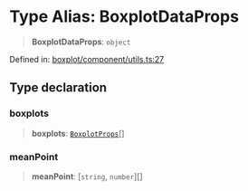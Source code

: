 # Type Alias: BoxplotDataProps

> **BoxplotDataProps**: `object`

Defined in: [boxplot/component/utils.ts:27](https://github.com/GeoDaCenter/openassistant/blob/fd29806c870b11792765637bc0dc6fbb46bd3016/packages/echarts/src/boxplot/component/utils.ts#L27)

## Type declaration

### boxplots

> **boxplots**: [`BoxplotProps`](BoxplotProps.md)[]

### meanPoint

> **meanPoint**: \[`string`, `number`\][]
